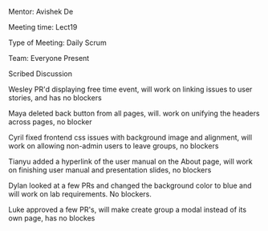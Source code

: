 Mentor: Avishek De

Meeting time: Lect19

Type of Meeting: Daily Scrum

Team: Everyone Present

Scribed Discussion

Wesley PR'd displaying free time event, will work on linking issues to user stories, and has no blockers

Maya deleted back button from all pages, will. work on unifying the headers across pages, no blocker

Cyril fixed frontend css issues with background image and alignment, will work on allowing non-admin users to leave groups, no blockers

Tianyu added a hyperlink of the user manual on the About page, will work on finishing user manual and presentation slides, no blockers

Dylan looked at a few PRs and changed the background color to blue and will work on lab requirements. No blockers.

Luke approved a few PR's, will make create group a modal instead of its own page, has no blockes
